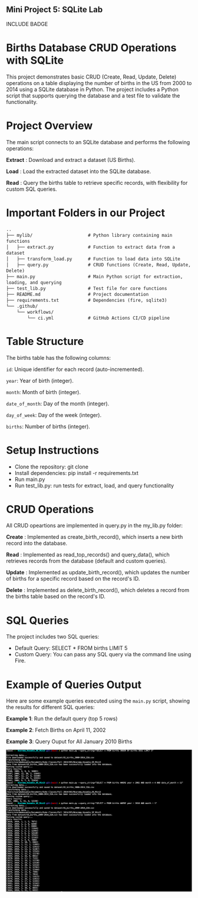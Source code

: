 ## Mini Project 5: SQLite Lab
INCLUDE BADGE 

# Births Database CRUD Operations with SQLite

This project demonstrates basic CRUD (Create, Read, Update, Delete) operations on a table displaying the number of births in the US from 2000 to 2014 using a SQLite database in Python. The project includes a Python script that supports querying the database and a test file to validate the functionality.

# Project Overview

The main script connects to an SQLite database and performs the following operations:

**Extract** : Download and extract a dataset (US Births).

**Load** : Load the extracted dataset into the SQLite database.

**Read** : Query the births table to retrieve specific records, with flexibility for custom SQL queries.


# Important Folders in our Project

```
..
├── mylib/                     # Python library containing main functions
│   ├── extract.py             # Function to extract data from a dataset
│   ├── transform_load.py      # Function to load data into SQLite
│   ├── query.py               # CRUD functions (Create, Read, Update, Delete)
├── main.py                    # Main Python script for extraction, loading, and querying
├── test_lib.py                # Test file for core functions
├── README.md                  # Project documentation
├── requirements.txt           # Dependencies (fire, sqlite3)
└── .github/
    └── workflows/
        └── ci.yml             # GitHub Actions CI/CD pipeline
```
# Table Structure

The births table has the following columns:

`id`: Unique identifier for each record (auto-incremented).

`year`: Year of birth (integer).

`month`: Month of birth (integer).

`date_of_month`: Day of the month (integer).

`day_of_week`: Day of the week (integer).

`births`: Number of births (integer).

# Setup Instructions

- Clone the repository: git clone
- Install dependencies: pip install -r requirements.txt
- Run main.py
- Run test_lib.py: run tests for extract, load, and query functionality


# CRUD Operations

All CRUD opeartions are implemented in query.py in the my_lib.py folder:

**Create** : Implemented as create_birth_record(), which inserts a new birth record into the database.

**Read** : Implemented as read_top_records() and query_data(), which retrieves records from the database (default and custom queries).

**Update** : Implemented as update_birth_record(), which updates the number of births for a specific record based on the record's ID.

**Delete** : Implemented as delete_birth_record(), which deletes a record from the births table based on the record's ID.

# SQL Queries

The project includes two SQL queries:

- Default Query: SELECT * FROM births LIMIT 5
- Custom Query: You can pass any SQL query via the command line using Fire.

# Example of Queries Output

Here are some example queries executed using the `main.py` script, showing the results for different SQL queries:

**Example 1**: Run the default query (top 5 rows)

**Example 2**: Fetch Births on April 11, 2002

**Example 3**: Query Ouput for All January 2010 Births

![image_failed_load](QueryExampleImages/Example_Query.png)
